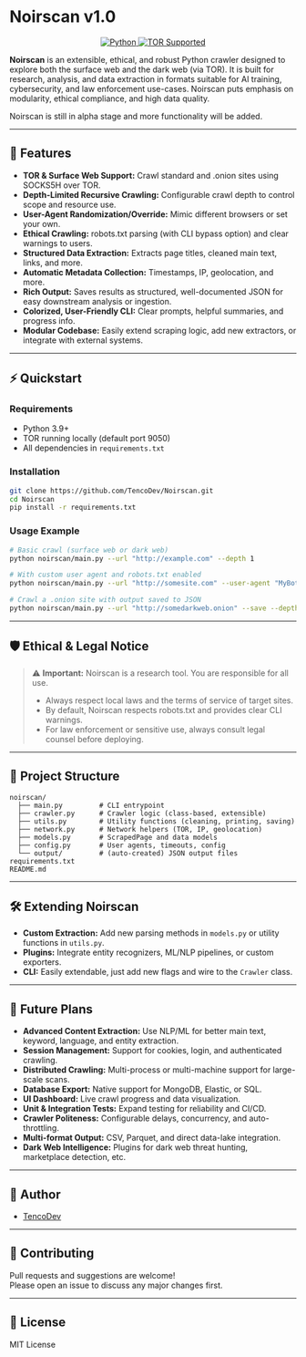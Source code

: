 # Noirscan v1.0

<p align="center">
  <a href="https://www.python.org/">
    <img alt="Python" src="https://img.shields.io/badge/Python-3.9%2B-blue?logo=python&logoColor=white&style=for-the-badge">
  </a>
  <a href="https://www.torproject.org/">
    <img alt="TOR Supported" src="https://img.shields.io/badge/TOR-Supported-7D4698?logo=tor&logoColor=white&style=for-the-badge">
  </a>
</p>

**Noirscan** is an extensible, ethical, and robust Python crawler designed to explore both the surface web and the dark web (via TOR). It is built for research, analysis, and data extraction in formats suitable for AI training, cybersecurity, and law enforcement use-cases. Noirscan puts emphasis on modularity, ethical compliance, and high data quality.

Noirscan is still in alpha stage and more functionality will be added.

---

## 🚀 Features

- **TOR & Surface Web Support:** Crawl standard and .onion sites using SOCKS5H over TOR.
- **Depth-Limited Recursive Crawling:** Configurable crawl depth to control scope and resource use.
- **User-Agent Randomization/Override:** Mimic different browsers or set your own.
- **Ethical Crawling:** robots.txt parsing (with CLI bypass option) and clear warnings to users.
- **Structured Data Extraction:** Extracts page titles, cleaned main text, links, and more.
- **Automatic Metadata Collection:** Timestamps, IP, geolocation, and more.
- **Rich Output:** Saves results as structured, well-documented JSON for easy downstream analysis or ingestion.
- **Colorized, User-Friendly CLI:** Clear prompts, helpful summaries, and progress info.
- **Modular Codebase:** Easily extend scraping logic, add new extractors, or integrate with external systems.

---

## ⚡ Quickstart

### **Requirements**
- Python 3.9+
- TOR running locally (default port 9050)
- All dependencies in `requirements.txt`

### **Installation**
```bash
git clone https://github.com/TencoDev/Noirscan.git
cd Noirscan
pip install -r requirements.txt
```

### **Usage Example**
```bash
# Basic crawl (surface web or dark web)
python noirscan/main.py --url "http://example.com" --depth 1

# With custom user agent and robots.txt enabled
python noirscan/main.py --url "http://somesite.com" --user-agent "MyBot/1.0" --ignore-robots False

# Crawl a .onion site with output saved to JSON
python noirscan/main.py --url "http://somedarkweb.onion" --save --depth 2
```

---

## 🛡️ Ethical & Legal Notice

> ⚠️ **Important:** Noirscan is a research tool. You are responsible for all use.  
> - Always respect local laws and the terms of service of target sites.  
> - By default, Noirscan respects robots.txt and provides clear CLI warnings.
> - For law enforcement or sensitive use, always consult legal counsel before deploying.

---

## 🧩 Project Structure

```
noirscan/
  ├── main.py         # CLI entrypoint
  ├── crawler.py      # Crawler logic (class-based, extensible)
  ├── utils.py        # Utility functions (cleaning, printing, saving)
  ├── network.py      # Network helpers (TOR, IP, geolocation)
  ├── models.py       # ScrapedPage and data models
  ├── config.py       # User agents, timeouts, config
  └── output/         # (auto-created) JSON output files
requirements.txt
README.md
```

---

## 🛠️ Extending Noirscan

- **Custom Extraction:** Add new parsing methods in `models.py` or utility functions in `utils.py`.
- **Plugins:** Integrate entity recognizers, ML/NLP pipelines, or custom exporters.
- **CLI:** Easily extendable, just add new flags and wire to the `Crawler` class.

---

## 📅 Future Plans

- **Advanced Content Extraction:** Use NLP/ML for better main text, keyword, language, and entity extraction.
- **Session Management:** Support for cookies, login, and authenticated crawling.
- **Distributed Crawling:** Multi-process or multi-machine support for large-scale scans.
- **Database Export:** Native support for MongoDB, Elastic, or SQL.
- **UI Dashboard:** Live crawl progress and data visualization.
- **Unit & Integration Tests:** Expand testing for reliability and CI/CD.
- **Crawler Politeness:** Configurable delays, concurrency, and auto-throttling.
- **Multi-format Output:** CSV, Parquet, and direct data-lake integration.
- **Dark Web Intelligence:** Plugins for dark web threat hunting, marketplace detection, etc.

---

## 👤 Author

- [TencoDev](https://github.com/TencoDev)

---

## 🙌 Contributing

Pull requests and suggestions are welcome!  
Please open an issue to discuss any major changes first.

---

## 📜 License

MIT License
